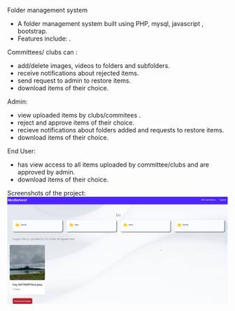 Folder management system
- A folder management system built using PHP, mysql, javascript , bootstrap.
- Features include: .
  
 Committees/ clubs can :
- add/delete images, videos to folders and subfolders.
-	receive notifications about rejected items.
- send request to admin to restore items.
- download items of their choice.
  
Admin:
-	view uploaded items by clubs/commitees .
- reject and approve items of their choice.
-	recieve notifications about folders added and requests to restore items.
-	download items of their choice.
  
End User:
-	has view access to all items uploaded by committee/clubs and are approved by admin.
-	download items of their choice.

Screenshots of the project:
![alt text](image.png)
